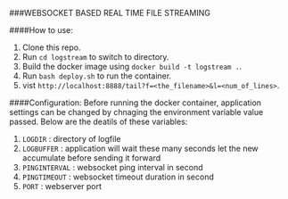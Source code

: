 ###WEBSOCKET BASED REAL TIME FILE STREAMING


####How to use:
1. Clone this repo.
2. Run `cd logstream` to switch to directory.
3. Build the docker image using `docker build -t logstream .`.
4. Run `bash deploy.sh` to run the container.
5. vist `http://localhost:8888/tail?f=<the_filename>&l=<num_of_lines>`.

####Configuration:
Before running the docker container, application settings can be changed by chnaging the environment variable value passed. Below are the deatils of these variables:
1. `LOGDIR` : directory of logfile
2. `LOGBUFFER` : application will wait these many seconds let the new accumulate before sending it forward
3. `PINGINTERVAL` : websocket ping interval in second
4. `PINGTIMEOUT` : websocket timeout duration in second
5. `PORT` : webserver port